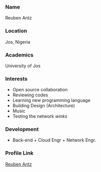 ### Name

Reuben Antz

### Location

Jos, Nigeria

### Academics

University of Jos 

### Interests

- Open source collaboration
- Reviewing codes
- Learning new programming language
- Building Design (Architecture)
- Music
- Testing the network *winks*

### Development

- Back-end + Cloud Engr + Network Engr.

### Profile Link

[Reuben Antz](https://github.com/antzshrek)